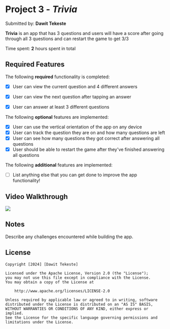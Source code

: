 # Project 3 - *Trivia*

Submitted by: **Dawit Tekeste**

**Trivia** is an app that has 3 questions and users will have a score after going through all 3 questions and can restart the game to get 3/3

Time spent: **2** hours spent in total

## Required Features

The following **required** functionality is completed:

- [X] User can view the current question and 4 different answers
- [X] User can view the next question after tapping an answer
- [X] User can answer at least 3 different questions


The following **optional** features are implemented:

- [X] User can use the vertical orientation of the app on any device
- [X] User can track the question they are on and how many questions are left
- [X] User can see how many questions they got correct after answering all questions
- [X] User should be able to restart the game after they've finished answering all questions

The following **additional** features are implemented:

- [ ] List anything else that you can get done to improve the app functionality!

## Video Walkthrough

<div>
    <a href="https://www.loom.com/share/5afe556f7eec406f95dffe2ceb49b603">
      <img style="max-width:300px;" src="https://cdn.loom.com/sessions/thumbnails/5afe556f7eec406f95dffe2ceb49b603-with-play.gif">
    </a>
  </div>

## Notes

Describe any challenges encountered while building the app.

## License

    Copyright [2024] [Dawit Tekeste]

    Licensed under the Apache License, Version 2.0 (the "License");
    you may not use this file except in compliance with the License.
    You may obtain a copy of the License at

        http://www.apache.org/licenses/LICENSE-2.0

    Unless required by applicable law or agreed to in writing, software
    distributed under the License is distributed on an "AS IS" BASIS,
    WITHOUT WARRANTIES OR CONDITIONS OF ANY KIND, either express or implied.
    See the License for the specific language governing permissions and
    limitations under the License.
